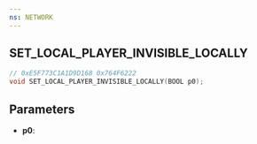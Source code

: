 ```yaml
---
ns: NETWORK
---
```

## SET_LOCAL_PLAYER_INVISIBLE_LOCALLY

```c
// 0xE5F773C1A1D9D168 0x764F6222
void SET_LOCAL_PLAYER_INVISIBLE_LOCALLY(BOOL p0);
```


## Parameters
* **p0**: 

